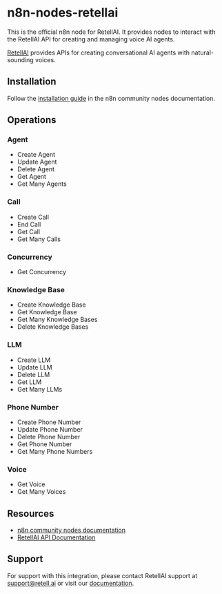 # n8n-nodes-retellai

This is the official n8n node for RetellAI. It provides nodes to interact with the RetellAI API for creating and managing voice AI agents.

[RetellAI](https://retell.ai) provides APIs for creating conversational AI agents with natural-sounding voices.

## Installation

Follow the [installation guide](https://docs.n8n.io/integrations/community-nodes/installation/) in the n8n community nodes documentation.

## Operations

### Agent
* Create Agent
* Update Agent
* Delete Agent
* Get Agent
* Get Many Agents

### Call
* Create Call
* End Call
* Get Call
* Get Many Calls

### Concurrency
* Get Concurrency

### Knowledge Base
* Create Knowledge Base
* Get Knowledge Base
* Get Many Knowledge Bases
* Delete Knowledge Bases

### LLM
* Create LLM
* Update LLM
* Delete LLM
* Get LLM
* Get Many LLMs

### Phone Number
* Create Phone Number
* Update Phone Number
* Delete Phone Number
* Get Phone Number
* Get Many Phone Numbers

### Voice
* Get Voice
* Get Many Voices

## Resources

* [n8n community nodes documentation](https://docs.n8n.io/integrations/community-nodes/)
* [RetellAI API Documentation](https://docs.retellai.com)

## Support

For support with this integration, please contact RetellAI support at support@retell.ai or visit our [documentation](https://docs.retellai.com).
